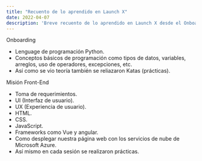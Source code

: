 ```yaml
---
title: "Recuento de lo aprendido en Launch X"
date: 2022-04-07
description: 'Breve recuento de lo aprendido en Launch X desde el Onboarding hasta Front-End'
---
```


Onboarding
- Lenguage de programación Python.
- Conceptos básicos de programación como tipos de datos, variables, arreglos, uso de operadores, excepciones, etc.
- Así como se vio teoría también se reliazaron Katas (prácticas).

Misión Front-End
- Toma de requerimientos.
- UI (Interfaz de usuario).
- UX (Experiencia de usuario).
- HTML.
- CSS.
- JavaScript.
- Frameworks como Vue y angular.
- Como desplegar nuestra página web con los servicios de nube de Microsoft Azure.
- Así mismo en cada sesión se realizaron prácticas.
